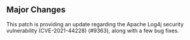 ## Major Changes

This patch is providing an update regarding the Apache Log4j security vulnerability (CVE-2021-44228) (#9363), along with a few bug fixes.